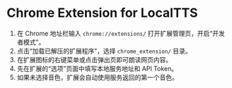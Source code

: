 # Chrome Extension for LocalTTS

1. 在 Chrome 地址栏输入 `chrome://extensions/` 打开扩展管理页，开启“开发者模式”。
2. 点击“加载已解压的扩展程序”，选择 `chrome_extension/` 目录。
3. 在扩展图标的右键菜单或点击弹出页即可朗读网页内容。
4. 先在扩展的“选项”页面中填写本地服务地址和 API Token。
5. 如果未选择音色，扩展会自动使用服务返回的第一个音色。
